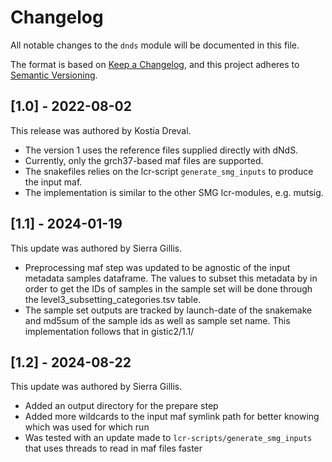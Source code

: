 # Changelog

All notable changes to the `dnds` module will be documented in this file.

The format is based on [Keep a Changelog](https://keepachangelog.com/en/1.0.0/),
and this project adheres to [Semantic Versioning](https://semver.org/spec/v2.0.0.html).

## [1.0] - 2022-08-02

This release was authored by Kostia Dreval.

- The version 1 uses the reference files supplied directly with dNdS.
- Currently, only the grch37-based maf files are supported.
- The snakefiles relies on the lcr-script `generate_smg_inputs` to produce the input maf.
- The implementation is similar to the other SMG lcr-modules, e.g. mutsig.

## [1.1] - 2024-01-19

This update was authored by Sierra Gillis.

- Preprocessing maf step was updated to be agnostic of the input metadata samples dataframe. The values to subset this metadata by in order to get the IDs of samples in the sample set will be done through the level3_subsetting_categories.tsv table.
- The sample set outputs are tracked by launch-date of the snakemake and md5sum of the sample ids as well as sample set name. This implementation follows that in gistic2/1.1/

## [1.2] - 2024-08-22

This update was authored by Sierra Gillis.

- Added an output directory for the prepare step
- Added more wildcards to the input maf symlink path for better knowing which was used for which run
- Was tested with an update made to `lcr-scripts/generate_smg_inputs` that uses threads to read in maf files faster